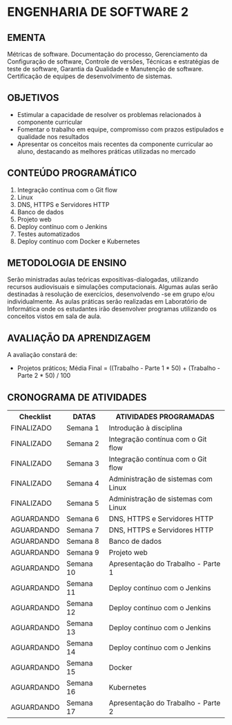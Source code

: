 # ENGENHARIA DE SOFTWARE 2

##  EMENTA

Métricas de software. Documentação do processo, Gerenciamento da Configuração de software, Controle  de versões, Técnicas e estratégias de teste de software, Garantia da Qualidade e Manutenção de software.  Certificação de equipes de desenvolvimento de sistemas.

## OBJETIVOS

- Estimular a capacidade de resolver os problemas relacionados à componente curricular
- Fomentar o trabalho em equipe, compromisso com prazos estipulados e qualidade nos resultados
- Apresentar os conceitos mais recentes da componente curricular ao aluno, destacando as melhores práticas 
utilizadas no mercado

## CONTEÚDO PROGRAMÁTICO

1. Integração contínua com o Git flow
2. Linux
3. DNS, HTTPS e Servidores HTTP
4. Banco de dados
5. Projeto web
6. Deploy contínuo com o Jenkins
7. Testes automatizados
8. Deploy contínuo com Docker e Kubernetes

## METODOLOGIA DE ENSINO

Serão ministradas aulas teóricas expositivas-dialogadas, utilizando recursos audiovisuais e simulações 
computacionais. Algumas aulas serão destinadas à resolução de exercícios, desenvolvendo -se em grupo e/ou 
individualmente. As aulas práticas serão realizadas em Laboratório de Informática onde os estudantes irão 
desenvolver programas utilizando os conceitos vistos em sala de aula.

## AVALIAÇÃO DA APRENDIZAGEM

A avaliação constará de:
- Projetos práticos;
Média Final = ((Trabalho - Parte 1 * 50) + (Trabalho - Parte 2 * 50) / 100

## CRONOGRAMA DE ATIVIDADES

<table>
  <tr>
    <th>Checklist</th>
    <th>DATAS</th>
    <th>ATIVIDADES PROGRAMADAS</th>
  </tr>
  <tr>
    <td>FINALIZADO</td>
    <td>Semana 1</td>
    <td>Introdução à disciplina</td>
  </tr>
  <tr>
    <td>FINALIZADO</td>
    <td>Semana 2</td>
    <td>Integração contínua com o Git flow</td>
  </tr>
  <tr>
    <td>FINALIZADO</td>
    <td>Semana 3</td>
    <td>Integração contínua com o Git flow</td>
  </tr>
  <tr>
    <td>FINALIZADO</td>
    <td>Semana 4</td>
    <td>Administração de sistemas com Linux</td>
  </tr>
  <tr>
    <td>FINALIZADO</td>
    <td>Semana 5</td>
    <td>Administração de sistemas com Linux</td>
  </tr>
  <tr>
    <td>AGUARDANDO</td>
    <td>Semana 6</td>
    <td>DNS, HTTPS e Servidores HTTP</td>
  </tr>
  <tr>
    <td>AGUARDANDO</td>
    <td>Semana 7</td>
    <td>DNS, HTTPS e Servidores HTTP</td>
  </tr>
  <tr>
    <td>AGUARDANDO</td>
    <td>Semana 8</td>
    <td>Banco de dados</td>
  </tr>
  <tr>
    <td>AGUARDANDO</td>
    <td>Semana 9</td>
    <td>Projeto web</td>
  </tr>
  <tr>
    <td>AGUARDANDO</td>
    <td>Semana 10</td>
    <td>Apresentação do Trabalho - Parte 1</td>
  </tr>
  <tr>
    <td>AGUARDANDO</td>
    <td>Semana 11</td>
    <td>Deploy contínuo com o Jenkins</td>
  </tr>
  <tr>
    <td>AGUARDANDO</td>
    <td>Semana 12</td>
    <td>Deploy contínuo com o Jenkins</td>
  </tr>
  <tr>
    <td>AGUARDANDO</td>
    <td>Semana 13</td>
    <td>Deploy contínuo com o Jenkins</td>
  </tr>
  <tr>
    <td>AGUARDANDO</td>
    <td>Semana 14</td>
    <td>Deploy contínuo com o Jenkins</td>
  </tr>
  <tr>
    <td>AGUARDANDO</td>
    <td>Semana 15</td>
    <td>Docker</td>
  </tr>
  <tr>
    <td>AGUARDANDO</td>
    <td>Semana 16</td>
    <td>Kubernetes</td>
  </tr>
  <tr>
    <td>AGUARDANDO</td>
    <td>Semana 17</td>
    <td>Apresentação do Trabalho - Parte 2</td>
  </tr>
</table>
